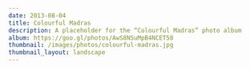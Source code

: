 ```yaml
---
date: 2013-08-04
title: Colourful Madras
description: A placeholder for the “Colourful Madras” photo album
album: https://goo.gl/photos/AwS8NSuMpB4NCET58
thumbnail: /images/photos/colourful-madras.jpg
thumbnail_layout: landscape
---
```

